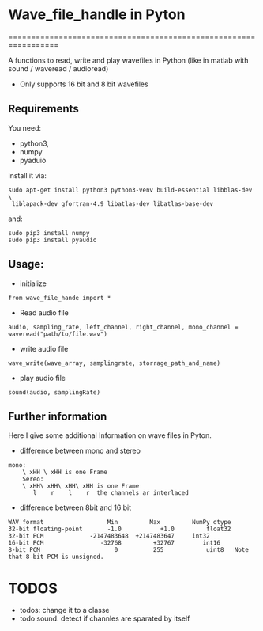 # Wave_file_handle in Pyton
=================================================================

A functions to read, write and play wavefiles in Python 
(like in matlab with sound / waveread / audioread)

* Only supports 16 bit and 8 bit wavefiles

Requirements
------------

You need:

* python3,
* numpy 
* pyaduio

install it via:
```
sudo apt-get install python3 python3-venv build-essential libblas-dev \
 liblapack-dev gfortran-4.9 libatlas-dev libatlas-base-dev
```
and:
```
sudo pip3 install numpy
sudo pip3 install pyaudio
```

Usage:
-----------------
* initialize
```
from wave_file_hande import *
```
* Read audio file
```
audio, sampling_rate, left_channel, right_channel, mono_channel = waveread("path/to/file.wav")
```
* write audio file
```
wave_write(wave_array, samplingrate, storrage_path_and_name)
```
* play audio file
```
sound(audio, samplingRate)
```




Further information
-------------------
Here I give some additional Information on wave files in Pyton.

* difference between mono and stereo
```
mono:
    \ xHH \ xHH is one Frame
    Sereo:
    \ xHH\ xHH\ xHH\ xHH is one Frame
       l    r    l    r  the channels ar interlaced
```
* difference between 8bit and 16 bit
```
WAV format	                Min	        Max	        NumPy dtype
32-bit floating-point	    -1.0	       +1.0	        float32
32-bit PCM	           -2147483648 	+2147483647	    int32
16-bit PCM	              -32768	     +32767	       int16
8-bit PCM	                  0	         255	        uint8   Note that 8-bit PCM is unsigned.
```

TODOS
=====
* todos: change it to a classe
* todo sound: detect if channles are sparated by itself


